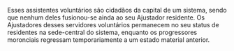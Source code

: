 ﻿Esses assistentes voluntários são cidadãos da capital de um sistema, sendo que nenhum deles fusionou-se ainda ao seu Ajustador residente. Os Ajustadores desses servidores voluntários permanecem no seu status de residentes na sede-central do sistema, enquanto os progressores moronciais regressam temporariamente a um estado material anterior.